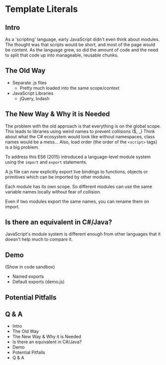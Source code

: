 # Template Literals
## Intro
As a 'scripting' language, early JavaScript didn't even think about modules. The thought was that scripts would be short, and most of the page would be content.
As the language grew, so did the amount of code and the need to split that code up into manageable, reusable chunks.

## The Old Way
- Separate .js files
    - Pretty much loaded into the same scope/context
- JavaScript Libraries
    - jQuery, lodash

## The New Way & Why it is Needed

The problem with the old approach is that everything is on the global scope.
This leads to libraries using weird names to prevent collisions ($, _)
Think about what the C# ecosystem would look like without namespaces, class names would be a mess...
Also, load order (the order of the `<script>` tags) is a big problem.

To address this ES6 (2015) introduced a language-level module system using the `import` and `export` statements.

A js file can now explicitly export live bindings to functions, objects or primitives which can be imported by other modules.

Each module has its own scope. So different modules can use the same variable names locally without fear of collision.

Even if two modules export the same names, you can rename them on import.

## Is there an equivalent in C#/Java?

JavaScript's module system is different enough from other languages that it doesn't help much to compare it.

## Demo

(Show in code sandbox)
- Named exports
- Default exports (demo.js)

## Potential Pitfalls

## Q & A

- Intro
- The Old Way
- The New Way & Why it is Needed
- Is there an equivalent in C#/Java?
- Demo
- Potential Pitfalls
- Q & A
